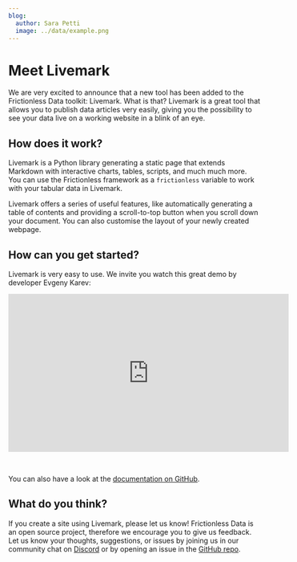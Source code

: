 ```yaml
---
blog:
  author: Sara Petti
  image: ../data/example.png
---
```


# Meet Livemark

We are very excited to announce that a new tool has been added to the Frictionless Data toolkit: Livemark. What is that? Livemark is a great tool that allows you to publish data articles very easily, giving you the possibility to see your data live on a working website in a blink of an eye.

## How does it work?

Livemark is a Python library generating a static page that extends Markdown with interactive charts, tables, scripts, and much much more. You can use the Frictionless framework as a `frictionless` variable to work with your tabular data in Livemark.

Livemark offers a series of useful features, like automatically generating a table of contents and providing a scroll-to-top button when you scroll down your document. You can also customise the layout of your newly created webpage.

## How can you get started?
Livemark is very easy to use. We invite you watch this great demo by developer Evgeny Karev:

<iframe width="560" height="315" src="https://www.youtube.com/embed/NMg-eCbO6L0" title="YouTube video player" frameborder="0" allow="accelerometer; autoplay; clipboard-write; encrypted-media; gyroscope; picture-in-picture" allowfullscreen></iframe>
<p>&nbsp;</p>

You can also have a look at the [documentation on GitHub](https://frictionlessdata.github.io/livemark/).

## What do you think?
If you create a site using Livemark, please let us know! Frictionless Data is an open source project, therefore we encourage you to give us feedback. Let us know your thoughts, suggestions, or issues by joining us in our community chat on [Discord]( https://discord.com/invite/Sewv6av) or by opening an issue in the [GitHub repo](https://github.com/frictionlessdata/livemark).
